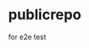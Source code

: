 # publicrepo
for e2e test


















































































































































































































































































































































































































































































































































































































































































































































































































































































































































































































































































































































































































































































































































































































































































































































































































































































































































































































































































































































































































































































































































































































































































































































































































































































































































































































































































































































































































































































































































































































































































































































































































































































































































































































































































































































































































































































































































































































































































































































































































































